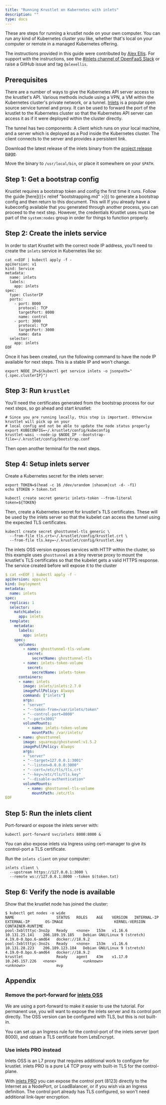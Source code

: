 ```yaml
---
title: "Running Krustlet on Kubernetes with inlets"
description: ""
type: docs
---
```


These are steps for running a krustlet node on your own computer. You can run
any kind of Kubernetes cluster you like, whether that's local on your computer
or remote in a managed Kubernetes offering.

The instructions provided in this guide were contributed by [Alex
Ellis](https://github.com/alexellis). For support with the instructions, see the
[#inlets channel of OpenFaaS Slack](https://slack.openfaas.io/) or raise a
GitHub issue and tag `@alexellis`.

## Prerequisites

There are a number of ways to give the Kubernetes API server access to the
krustlet's API. Various methods include using a VPN, a VM within the Kubernetes
cluster's private network, or a tunnel. [Inlets](https://docs.inlets.dev/) is a
popular open source service tunnel and proxy. It can be used to forward the port
of the krustlet to the Kubernetes cluster so that the Kubernetes API server can
access it as if it were deployed within the cluster directly.

The tunnel has two components: A client which runs on your local machine, and a
server which is deployed as a Pod inside the Kubernetes cluster. The client
connects to the server and provides a persistent link.

Download the latest release of the inlets binary from the [project release
page](https://github.com/inlets/inlets/releases).

Move the binary to `/usr/local/bin`, or place it somewhere on your `$PATH`.

## Step 1: Get a bootstrap config

Krustlet requires a bootstrap token and config the first time it runs. Follow
the guide [here]({{< relref "bootstrapping.md" >}}) to generate a bootstrap config and then
return to this document. This will If you already have a kubeconfig available
that you generated through another process, you can proceed to the next step.
However, the credentials Krustlet uses must be part of the `system:nodes` group
in order for things to function properly.

## Step 2: Create the inlets service

In order to start Krustlet with the correct node IP address, you'll need to
create the `inlets` service in Kubernetes like so:

```console
cat <<EOF | kubectl apply -f -
apiVersion: v1
kind: Service
metadata:
  name: inlets
  labels:
    app: inlets
spec:
  type: ClusterIP
  ports:
    - port: 8000
      protocol: TCP
      targetPort: 8000
      name: control
    - port: 3000
      protocol: TCP
      targetPort: 3000
      name: data
  selector:
    app: inlets
EOF
```

Once it has been created, run the following command to have the node IP
available for next steps. This is a stable IP and won't change.

```console
export NODE_IP=$(kubectl get service inlets -o jsonpath="{.spec.clusterIP}")
```

## Step 3: Run `krustlet`

You'll need the certificates generated from the bootstrap process for our next
steps, so go ahead and start krustlet:

```console
# Since you are running locally, this step is important. Otherwise krustlet will pick up on your
# local config and not be able to update the node status properly
export KUBECONFIG=~/.krustlet/config/kubeconfig
krustlet-wasi --node-ip $NODE_IP --bootstrap-file=~/.krustlet/config/bootstrap.conf
```

Then open another terminal for the next steps.

## Step 4: Setup inlets server

Create a Kubernetes secret for the inlets server:

```console
export TOKEN=$(head -c 16 /dev/urandom |shasum|cut -d- -f1)
echo $TOKEN > token.txt

kubectl create secret generic inlets-token --from-literal token=${TOKEN}
```

Then, create a Kubernetes secret for krustlet's TLS certificates. These will be
used by the inlets server so that the kubelet can access the tunnel using the
expected TLS certificates.

```console
kubectl create secret ghosttunnel-tls generic \
  --from-file tls.crt=~/.krustlet/config/krustlet.crt \
  --from-file tls.key=~/.krustlet/config/krustlet.key
```

The inlets OSS version exposes services with HTTP within the cluster, so this
example uses `ghosttunnel` as a tiny reverse proxy to mount the krustlet's TLS
certificates so that the kubelet gets a valid HTTPS response. The service
created before will expose it to the cluster

```yaml
$ cat <<EOF | kubectl apply -f -
apiVersion: apps/v1
kind: Deployment
metadata:
  name: inlets
spec:
  replicas: 1
  selector:
    matchLabels:
      app: inlets
  template:
    metadata:
      labels:
        app: inlets
    spec:
      volumes:
        - name: ghosttunnel-tls-volume
          secret:
            secretName: ghosttunnel-tls
        - name: inlets-token-volume
          secret:
            secretName: inlets-token
      containers:
      - name: inlets
        image: inlets/inlets:2.7.0
        imagePullPolicy: Always
        command: ["inlets"]
        args:
        - "server"
        - "--token-from=/var/inlets/token"
        - "--control-port=8000"
        - "--port=3001"
        volumeMounts:
          - name: inlets-token-volume
            mountPath: /var/inlets/
      - name: ghosttunnel
        image: squareup/ghostunnel:v1.5.2
        imagePullPolicy: Always
        args:
        - "server"
        - "--target=127.0.0.1:3001"
        - "--listen=0.0.0.0:3000"
        - "--cert=/etc/tls/tls.crt"
        - "--key=/etc/tls/tls.key"
        - "--disable-authentication"
        volumeMounts:
          - name: ghosttunnel-tls-volume
            mountPath: /etc/tls
EOF
```

## Step 5: Run the inlets client

Port-forward or expose the inlets server with:

```console
kubectl port-forward svc/inlets 8000:8000 &
```

You can also expose inlets via Ingress using cert-manager to give its
control-port a TLS certificate.

Run the `inlets client` on your computer:

```console
inlets client \
  --upstream https://127.0.0.1:3000 \
  --remote ws://127.0.0.1:8000 --token $(token.txt)
```

## Step 6: Verify the node is available

Show that the krustlet node has joined the cluster:

```console
$ kubectl get nodes -o wide
NAME                   STATUS   ROLES    AGE    VERSION   INTERNAL-IP      EXTERNAL-IP       OS-IMAGE                       KERNEL-VERSION         CONTAINER-RUNTIME
pool-3xbltttyc-3no2p   Ready    <none>   153m   v1.16.6   10.131.25.141    206.189.19.185    Debian GNU/Linux 9 (stretch)   4.19.0-0.bpo.6-amd64   docker://18.9.2
pool-3xbltttyc-3no2s   Ready    <none>   153m   v1.16.6   10.131.28.223    206.189.123.184   Debian GNU/Linux 9 (stretch)   4.19.0-0.bpo.6-amd64   docker://18.9.2
krustlet               Ready    agent    43m    v1.17.0   10.245.157.226   <none>            <unknown>                      <unknown>              mvp
```

## Appendix

### Remove the port-forward for [inlets OSS](https://docs.inlets.dev)

We are using a port-forward to make it easier to use the tutorial. For permanent
use, you will want to expose the inlets server and its control port directly.
The OSS version can be configured with TLS, but this is not built-in.

You can set up an Ingress rule for the control-port of the inlets server (port
8000), and obtain a TLS certificate from LetsEncrypt.

### Use inlets PRO instead

Inlets OSS is an L7 proxy that requires additional work to configure for
krustlet. inlets PRO is a pure L4 TCP proxy with built-in TLS for the
control-plane.

With [inlets PRO](https://github.com/inlets/inlets-pro) you can expose the
control port (8123) directly to the Internet as a NodePort, or LoadBalancer, or
if you wish via an Ingress definition. The control port already has TLS
configured, so won't need additional link-layer encryption.
